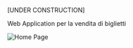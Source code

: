 [UNDER CONSTRUCTION]

Web Application per la vendita di biglietti

![Home Page](https://imgur.com/a/ycyfshf)


